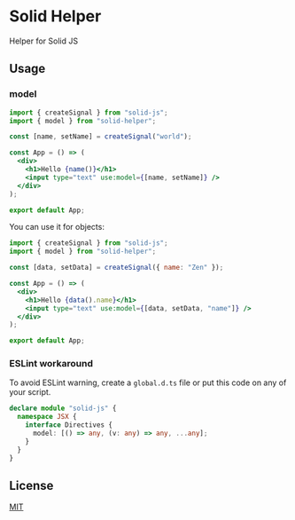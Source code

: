 # Solid Helper

Helper for Solid JS

## Usage

### model

```jsx
import { createSignal } from "solid-js";
import { model } from "solid-helper";

const [name, setName] = createSignal("world");

const App = () => (
  <div>
    <h1>Hello {name()}</h1>
    <input type="text" use:model={[name, setName]} />
  </div>
);

export default App;
```

You can use it for objects:

```jsx
import { createSignal } from "solid-js";
import { model } from "solid-helper";

const [data, setData] = createSignal({ name: "Zen" });

const App = () => (
  <div>
    <h1>Hello {data().name}</h1>
    <input type="text" use:model={[data, setData, "name"]} />
  </div>
);

export default App;
```

### ESLint workaround

To avoid ESLint warning, create a `global.d.ts` file or put this code on any of your script.

```ts
declare module "solid-js" {
  namespace JSX {
    interface Directives {
      model: [() => any, (v: any) => any, ...any];
    }
  }
}
```

## License

[MIT](./LICENSE)
